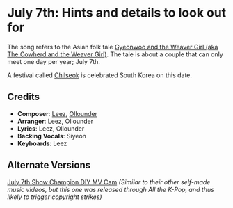 # July 7th: Hints and details to look out for

The song refers to the Asian folk tale [Gyeonwoo and the Weaver Girl (aka The Cowherd and the Weaver Girl)](https://en.wikipedia.org/wiki/The_Cowherd_and_the_Weaver_Girl).
The tale is about a couple that can only meet one day per year; July 7th.

A festival called [Chilseok](https://en.wikipedia.org/wiki/Chilseok) is celebrated South Korea on this date.

## Credits

* **Composer**: [Leez](https://www.discogs.com/artist/6450670-Leez-2), [Ollounder](https://www.discogs.com/artist/6450665-Ollounder)
* **Arranger**: Leez, Ollounder
* **Lyrics**: Leez, Ollounder
* **Backing Vocals**: Siyeon
* **Keyboards**: Leez

## Alternate Versions

[July 7th Show Champion DIY MV Cam](https://www.youtube.com/watch?v=TtwxuM1JW4A) *(Similar to their other self-made music videos, but this one was released through All the K-Pop, and thus likely to trigger copyright strikes)*
